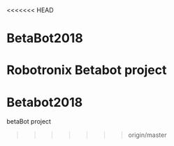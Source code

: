 <<<<<<< HEAD
# BetaBot2018
Robotronix Betabot project
=======
# Betabot2018
betaBot project
>>>>>>> origin/master
